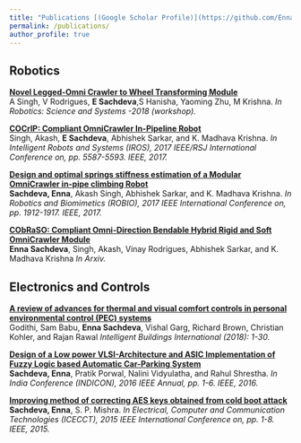 ```yaml
---
title: "Publications [(Google Scholar Profile)](https://github.com/EnnaSachdeva?tab=repositories)"
permalink: /publications/
author_profile: true
---
```


## Robotics

<b>[Novel Legged-Omni Crawler to Wheel Transforming Module](https://arxiv.org/pdf/1806.00765.pdf)</b> <br>
A Singh, V Rodrigues, <b>E Sachdeva</b>,S Hanisha, Yaoming Zhu, M Krishna.
<i>In Robotics: Science and Systems -2018 (workshop). </i>

<b>[COCrIP: Compliant OmniCrawler In-Pipeline Robot](https://ieeexplore.ieee.org/document/8206446)</b> <br>
Singh, Akash, <b>E Sachdeva</b>, Abhishek Sarkar, and K. Madhava Krishna. <i> In Intelligent Robots and Systems (IROS), 2017 IEEE/RSJ International Conference on, pp. 5587-5593. IEEE, 2017. </i>

<b>[Design and optimal springs stiffness estimation of a Modular OmniCrawler in-pipe climbing Robot](https://ieeexplore.ieee.org/document/8324698)</b> <br> <b>Sachdeva, Enna</b>, Akash Singh, Abhishek Sarkar, and K. Madhava Krishna. <i> In Robotics and Biomimetics (ROBIO), 2017 IEEE International Conference on, pp. 1912-1917. IEEE, 2017. </i>

<b>[CObRaSO: Compliant Omni-Direction Bendable Hybrid Rigid and Soft OmniCrawler Module](https://arxiv.org/abs/1709.10452)</b> <br> <b>Enna Sachdeva</b>, Singh, Akash, Vinay Rodrigues, Abhishek Sarkar, and K. Madhava Krishna
<i>In Arxiv. </i>

## Electronics and Controls

<b>[A review of advances for thermal and visual comfort controls in personal environmental control (PEC) systems](https://www.tandfonline.com/doi/abs/10.1080/17508975.2018.1543179)</b><br>
Godithi, Sam Babu, <b>Enna Sachdeva</b>, Vishal Garg, Richard Brown, Christian Kohler, and Rajan Rawal
<i>Intelligent Buildings International (2018): 1-30. </i>


<b>[Design of a Low power VLSI-Architecture and ASIC Implementation of Fuzzy Logic based Automatic Car-Parking System](https://ieeexplore.ieee.org/document/7839149)</b><br>
<b>Sachdeva, Enna</b>, Pratik Porwal, Nalini Vidyulatha, and Rahul Shrestha. <i>In India Conference (INDICON), 2016 IEEE Annual, pp. 1-6. IEEE, 2016. </i>


<b>[Improving method of correcting AES keys obtained from cold boot attack](https://ieeexplore.ieee.org/document/7226024)</b><br>
<b>Sachdeva, Enna</b>, S. P. Mishra. <i>In Electrical, Computer and Communication Technologies (ICECCT), 2015 IEEE International Conference on, pp. 1-8. IEEE, 2015. </i>




